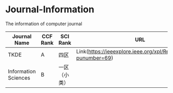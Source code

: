 # Journal-Information
The information of computer journal


| Journal Name         | CCF Rank | SCI Rank     | URL | Period |
|----------------------|----------|--------------|-----|--------|
| TKDE                 | A        | 四区         |  Link(https://ieeexplore.ieee.org/xpl/RecentIssue.jsp?punumber=69)   |        |
| Information Sciences | B        | 一区（小类） |     |        |

